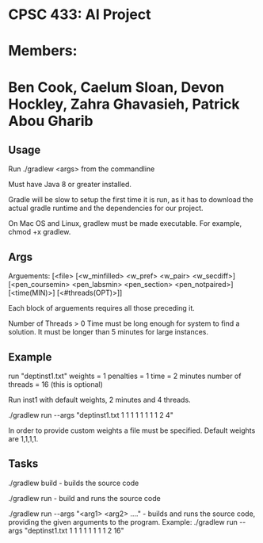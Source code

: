 # CPSC 433: AI Project
# Members:
# Ben Cook, Caelum Sloan, Devon Hockley, Zahra Ghavasieh, Patrick Abou Gharib


## Usage
Run ./gradlew \<args> from the commandline 

Must have Java 8 or greater installed.

Gradle will be slow to setup the first time it is run, as it has to download the actual gradle runtime and the dependencies for our project.

On Mac OS and Linux,  gradlew must be made executable. For example, chmod +x gradlew.


## Args

Arguements: [\<file\> [\<w_minfilled\> \<w_pref\> \<w_pair\> \<w_secdiff\>] [\<pen_coursemin> \<pen_labsmin> \<pen_section> \<pen_notpaired>] [\<time(MIN)>] [\<#threads(OPT)>]]

Each block of arguements requires all those preceding it.

Number of Threads > 0
Time must be long enough for system to find a solution. It must be longer than 5 minutes for large instances.

## Example

run "deptinst1.txt"
weights = 1
penalties = 1
time = 2 minutes
number of threads = 16 (this is optional)

Run inst1 with default weights, 2 minutes and 4 threads.

./gradlew run --args "deptinst1.txt 1 1 1 1 1 1 1 1 2 4"

In order to provide custom weights a file must be specified. Default weights are 1,1,1,1.


## Tasks
./gradlew build - builds the source code

./gradlew run - build and runs the source code

./gradlew run --args "\<arg1\> \<arg2\> ...." - builds and runs the source code, providing the given arguments to the program. Example: ./gradlew run --args "deptinst1.txt 1 1 1 1 1 1 1 1 2 16"



